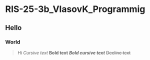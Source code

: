 # RIS-25-3b_VlasovK_Programmig
## Hello
### World
>Hi
>*Cursive text*
>**Bold text**
>***Bold cursive text***
>~~Decline text~~
